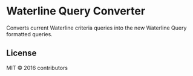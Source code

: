 # Waterline Query Converter

Converts current Waterline criteria queries into the new Waterline Query formatted queries.


## License

MIT &copy; 2016 contributors
